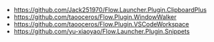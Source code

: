 - https://github.com/Jack251970/Flow.Launcher.Plugin.ClipboardPlus
- https://github.com/taooceros/Flow.Plugin.WindowWalker
- https://github.com/taooceros/Flow.Plugin.VSCodeWorkspace
- https://github.com/yu-xiaoyao/Flow.Launcher.Plugin.Snippets
